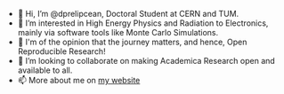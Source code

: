 - 👋 Hi, I’m @dprelipcean, Doctoral Student at CERN and TUM.
- 👀 I’m interested in High Energy Physics and Radiation to Electronics, mainly via software tools like Monte Carlo Simulations.
- 👀 I'm of the opinion that the journey matters, and hence, Open Reproducible Research!
- 💞️ I’m looking to collaborate on making Academica Research open and available to all.
- 📫 More about me on [my website](https://dprelipcean.github.io/personal-website/)

<!---
dprelipcean/dprelipcean is a ✨ special ✨ repository because its `README.md` (this file) appears on your GitHub profile.
You can click the Preview link to take a look at your changes.
--->

